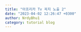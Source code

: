```yaml
---
title: "아프리카 Tv 꼭지 노출 2"
date: "2023-04-02 12:26:47 +0300"
author: NrdyBhu1
category: tutorial blog
---
```


